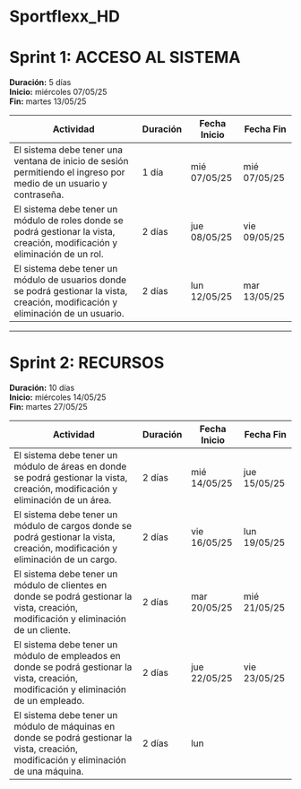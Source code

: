# Sportflexx_HD
# Sprint 1: ACCESO AL SISTEMA
**Duración:** 5 días  
**Inicio:** miércoles 07/05/25  
**Fin:** martes 13/05/25  

| Actividad | Duración | Fecha Inicio | Fecha Fin |
|----------|-----------|---------------|-------------|
| El sistema debe tener una ventana de inicio de sesión permitiendo el ingreso por medio de un usuario y contraseña. | 1 día | mié 07/05/25 | mié 07/05/25 |
| El sistema debe tener un módulo de roles donde se podrá gestionar la vista, creación, modificación y eliminación de un rol. | 2 días | jue 08/05/25 | vie 09/05/25 |
| El sistema debe tener un módulo de usuarios donde se podrá gestionar la vista, creación, modificación y eliminación de un usuario. | 2 días | lun 12/05/25 | mar 13/05/25 |

---

# Sprint 2: RECURSOS
**Duración:** 10 días  
**Inicio:** miércoles 14/05/25  
**Fin:** martes 27/05/25  

| Actividad | Duración | Fecha Inicio | Fecha Fin |
|----------|-----------|---------------|-------------|
| El sistema debe tener un módulo de áreas en donde se podrá gestionar la vista, creación, modificación y eliminación de un área. | 2 días | mié 14/05/25 | jue 15/05/25 |
| El sistema debe tener un módulo de cargos donde se podrá gestionar la vista, creación, modificación y eliminación de un cargo. | 2 días | vie 16/05/25 | lun 19/05/25 |
| El sistema debe tener un módulo de clientes en donde se podrá gestionar la vista, creación, modificación y eliminación de un cliente. | 2 días | mar 20/05/25 | mié 21/05/25 |
| El sistema debe tener un módulo de empleados en donde se podrá gestionar la vista, creación, modificación y eliminación de un empleado. | 2 días | jue 22/05/25 | vie 23/05/25 |
| El sistema debe tener un módulo de máquinas en donde se podrá gestionar la vista, creación, modificación y eliminación de una máquina. | 2 días | lun
